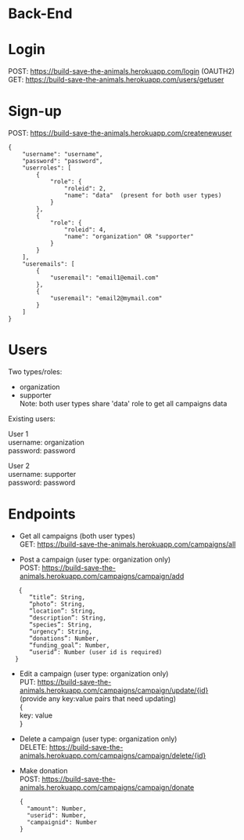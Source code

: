 # Back-End

# Login 

POST: https://build-save-the-animals.herokuapp.com/login (OAUTH2)<br>
GET: https://build-save-the-animals.herokuapp.com/users/getuser 

# Sign-up

POST: https://build-save-the-animals.herokuapp.com/createnewuser
```
{
    "username": "username",
    "password": "password",
    "userroles": [
        {
            "role": {
                "roleid": 2,
                "name": "data"  (present for both user types)
            }
        },
        {
            "role": {
                "roleid": 4,
                "name": "organization" OR "supporter"
            }
        }
    ],
    "useremails": [
        {
            "useremail": "email1@email.com"
        },
        {
            "useremail": "email2@mymail.com"
        }
    ]
}
```
# Users
Two types/roles:<br>
- organization<br>
- supporter<br>
Note: both user types share 'data' role to get all campaigns data

Existing users:

User 1<br>
username: organization<br>
password: password

User 2<br>
username: supporter<br>
password: password

# Endpoints
* Get all campaigns (both user types)<br>
 GET: https://build-save-the-animals.herokuapp.com/campaigns/all

* Post a campaign (user type: organization only)<br>
 POST: https://build-save-the-animals.herokuapp.com/campaigns/campaign/add<br>
 ```
    {
       “title”: String,
       “photo”: String,
       “location”: String,
       “description”: String,
       “species”: String,
       “urgency”: String,
       “donations”: Number,
       “funding_goal”: Number,
       “userid”: Number (user id is required)
   }
 ```

* Edit a campaign (user type: organization only)<br>
 PUT: https://build-save-the-animals.herokuapp.com/campaigns/campaign/update/{id}<br>
 (provide any key:value pairs that need updating)<br>
 {<br>
   key: value<br>
 }

* Delete a campaign (user type: organization only)<br>
 DELETE: https://build-save-the-animals.herokuapp.com/campaigns/campaign/delete/{id}


* Make donation<br>
 POST: https://build-save-the-animals.herokuapp.com/campaigns/campaign/donate<br>
  ```
  {
    "amount": Number,
    "userid": Number,
    "campaignid": Number
  }
  ```